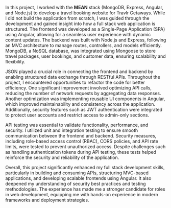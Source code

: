 In this project, I worked with the **MEAN** stack (MongoDB, Express, Angular, and Node.js) to develop a travel booking website for Travlr Getaways. While I did not build the application from scratch, I was guided through the development and gained insight into how a full stack web application is structured. The frontend was developed as a Single-Page Application (SPA) using Angular, allowing for a seamless user experience with dynamic content updates. The backend was built with Node.js and Express, following an MVC architecture to manage routes, controllers, and models efficiently. MongoDB, a NoSQL database, was integrated using Mongoose to store travel packages, user bookings, and customer data, ensuring scalability and flexibility.

JSON played a crucial role in connecting the frontend and backend by enabling structured data exchange through RESTful APIs. Throughout the project, I encountered opportunities to refactor the code for better efficiency. One significant improvement involved optimizing API calls, reducing the number of network requests by aggregating data responses. Another optimization was implementing reusable UI components in Angular, which improved maintainability and consistency across the application. Additionally, security features such as JWT authentication were integrated to protect user accounts and restrict access to admin-only sections.

API testing was essential to validate functionality, performance, and security. I utilized unit and integration testing to ensure smooth communication between the frontend and backend. Security measures, including role-based access control (RBAC), CORS policies, and API rate limits, were tested to prevent unauthorized access. Despite challenges such as handling authentication tokens during API testing, these tests helped reinforce the security and reliability of the application.

Overall, this project significantly enhanced my full stack development skills, particularly in building and consuming APIs, structuring MVC-based applications, and developing scalable frontends using Angular. It also deepened my understanding of security best practices and testing methodologies. The experience has made me a stronger candidate for roles in web development, equipping me with hands-on experience in modern frameworks and deployment strategies.






